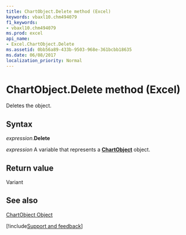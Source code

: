 ```yaml
---
title: ChartObject.Delete method (Excel)
keywords: vbaxl10.chm494079
f1_keywords:
- vbaxl10.chm494079
ms.prod: excel
api_name:
- Excel.ChartObject.Delete
ms.assetid: 0bb56a89-433b-9503-968e-361bcbb18635
ms.date: 06/08/2017
localization_priority: Normal
---
```



# ChartObject.Delete method (Excel)

Deletes the object.


## Syntax

_expression_.**Delete**

_expression_ A variable that represents a **[ChartObject](Excel.ChartObject.md)** object.


## Return value

Variant


## See also


[ChartObject Object](Excel.ChartObject.md)

[!include[Support and feedback](~/includes/feedback-boilerplate.md)]